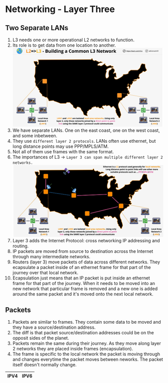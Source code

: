 # Networking - Layer Three

## Two Separate LANs

1. L3 needs one or more operational L2 networks to function.
2. Its role is to get data from one location to another.
![network_04](../assets/network_04.png)
3. We have separate LANs. One on the east coast, one on the west coast, and some inbetween.
4. They use ```different layer 2 protocols```.  LANs often use ethernet, but long distance points may use PPP/MPLS/ATM.
5. Not all of them use frames with the same format.
6. The importances of L3 -> ```Layer 3 can span multiple different layer 2 networks.``` 
![network_05](../assets/network_05.png)
8. Layer 3 adds the Internet Protocol: cross networking IP addressing and routing.
9. IP packets are moved from source to destination across the Internet through many intermediate networks. 
10. Routers (layer 3) move packets of data across different networks.  They ecapsulate a packet inside of an ethernet frame for that part of the journey over that local network.
11. Ecapsulation just means that an IP packet is put inside an ethernet frame for that part of the journey.  When it needs to be moved into an new network that particular frame is removed and a new one is added around the same packet and it's moved onto the next local network.


## Packets
1. Packets are similar to frames. They contain some data to be moved and they have a source/destination address.
2. The diff is that packet source/destination addresses could be on the opposit sides of the planet.
3. Packets remain the same during their journey. As they move along layer 2 networks they are placed inside frames (encapsulation).
4. The frame is specific to the local network the packet is moving through and changes everytime the packet moves between neworks.  The packet itself doesn't normally change.

|  IPV4   |  IPV6 |
| ------- | ----- |